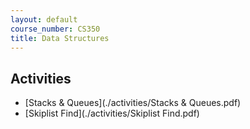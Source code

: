 ```yaml
---
layout: default
course_number: CS350
title: Data Structures
---
```



## Activities

  * [Stacks & Queues](./activities/Stacks & Queues.pdf)
  * [Skiplist Find](./activities/Skiplist Find.pdf)
   
  <!-- * [Skiplist Insert](./activities/Skiplist Insert.pdf) -->
  <!-- * [AVL Trees](./activities/AVL Trees.pdf) -->
  <!-- * [Red-Black Trees Insert](activities/Red-Black Trees Insert.pdf) -->
  <!-- * [Red-Black Trees Insert 2](activities/Red-Black Trees Insert 2.pdf) -->
  <!-- * [AA Trees 1](activities/AA Trees.pdf) -->
  <!-- * [AA Trees 2](activities/AA Trees 2.pdf) -->
  <!-- * [B Trees](activities/B-Trees.pdf) -->
  <!-- * [Binary Heaps](activities/Binary Heaps.pdf) -->
  <!-- * [Hash Tables](activities/Hash Tables.pdf) -->
  <!-- * [Graphs](activities/Graphs Adjacency Matrix and List.pdf) -->
